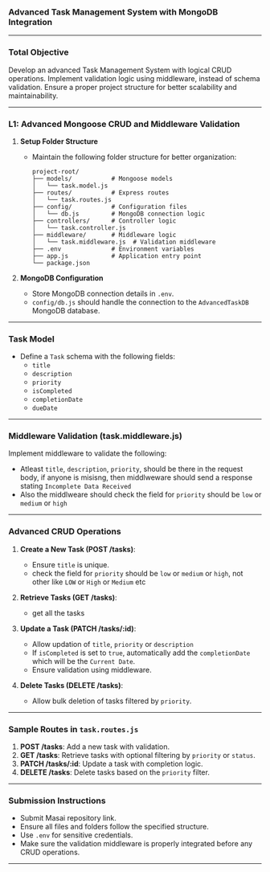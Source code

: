 ### **Advanced Task Management System with MongoDB Integration**

---

### **Total Objective**  
Develop an advanced Task Management System with logical CRUD operations. Implement validation logic using middleware, instead of schema validation. Ensure a proper project structure for better scalability and maintainability.

---

### **L1: Advanced Mongoose CRUD and Middleware Validation**

1. **Setup Folder Structure**  
   - Maintain the following folder structure for better organization:
     ```
     project-root/
     ├── models/           # Mongoose models
     │   └── task.model.js
     ├── routes/           # Express routes
     │   └── task.routes.js
     ├── config/           # Configuration files
     │   └── db.js         # MongoDB connection logic
     ├── controllers/      # Controller logic
     │   └── task.controller.js
     ├── middleware/       # Middleware logic
     │   └── task.middleware.js  # Validation middleware
     ├── .env              # Environment variables
     ├── app.js            # Application entry point
     └── package.json
     ```

2. **MongoDB Configuration**  
   - Store MongoDB connection details in `.env`.  
   - `config/db.js` should handle the connection to the `AdvancedTaskDB` MongoDB database.

---

### **Task Model**  
- Define a `Task` schema with the following fields:  
  - `title` 
  - `description` 
  - `priority` 
  - `isCompleted` 
  - `completionDate` 
  - `dueDate`

---

### **Middleware Validation (task.middleware.js)**  
Implement middleware to validate the following:  
- Atleast `title`, `description`, `priority`, should be there in the request body, if anyone is misisng, then middlweware should send a response stating `Incomplete Data Received`
- Also the middlweare should check the field for `priority` should be `low` or `medium` or `high`
---

### **Advanced CRUD Operations**  

1. **Create a New Task (POST /tasks)**:  
   - Ensure `title` is unique.
   - check the field for `priority` should be `low` or `medium` or `high`, not other like `LOW` or `High` or `Medium` etc 

2. **Retrieve Tasks (GET /tasks)**:  
   - get all the tasks

3. **Update a Task (PATCH /tasks/:id)**:
   - Allow updation of `title`, `priority` or `description` 
   - If `isCompleted` is set to `true`, automatically add the `completionDate` which will be the `Current Date`.  
   - Ensure validation using middleware.

5. **Delete Tasks (DELETE /tasks)**:  
   - Allow bulk deletion of tasks filtered by `priority`.  

---

### **Sample Routes in `task.routes.js`**  

1. **POST /tasks**: Add a new task with validation.  
2. **GET /tasks**: Retrieve tasks with optional filtering by `priority` or `status`.  
3. **PATCH /tasks/:id**: Update a task with completion logic.  
4. **DELETE /tasks**: Delete tasks based on the `priority` filter.  

---

### **Submission Instructions**  
- Submit Masai repository link.  
- Ensure all files and folders follow the specified structure.  
- Use `.env` for sensitive credentials.  
- Make sure the validation middleware is properly integrated before any CRUD operations.

---
